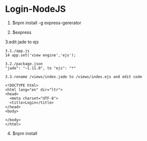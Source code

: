 # Login-NodeJS

1. $npm install -g express-gererator

2. $express

3.edit jade to ejs
```
3.1./app.js
14 app.set('view engine','ejs');

3.2./package.json
"jade": "~1.11.0", to "ejs": "*"

3.3.rename /views/index.jade to /views/index.ejs and edit code

<!DOCTYPE html>
<html lang="en" dir="ltr">
<head>
  <meta charset="UTF-8">
  <title>Login</title>
</head>
<body>
  
</body>
</html>

```
4. $npm install
